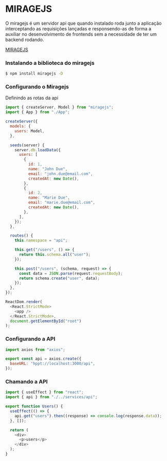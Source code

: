 # MIRAGEJS

O miragejs é um servidor api que quando instalado roda junto a aplicação interceptando as requisições lançadas e responsendo-as de forma a auxiliar no desenvolvimento de frontends sem a necessidade de ter um backend rodando.

[MIRAGEJS]('https://miragejs.com)

### Instalando a biblioteca do miragejs

```cmd
$ npm install miragejs -D
```

### Configurando o Miragejs

Definindo as rotas da api

```js
import { createServer, Model } from "miragejs";
import { App } from "./App";

createServer({
  models: {
    users: Model,
  },

  seeds(server) {
    server.db.loadData({
      users: [
        {
          id: 1,
          name: "John Due",
          email: "john.due@email.com",
          createdAt: new Date(),
        },
        {
          id: 2,
          name: "Marie Due",
          email: "marie.due@email.com",
          createdAt: new Date(),
        },
      ],
    });
  },

  routes() {
    this.namespace = "api";

    this.get("/users", () => {
      return this.schema.all("user");
    });

    this.post("/users", (schema, request) => {
      const data = JSON.parse(request.requestBody);
      return schema.create("user", data);
    });
  },
});

ReactDom.render(
  <React.StrictMode>
    <app />
  </React.StrictMode>,
  document.getElementById("root")
);
```

### Configurando a API

```js
import axios from "axios";

export const api = axios.create({
  baseURL: "hppt://localhost:3000/api",
});
```

### Chamando a API

```js
import { useEffect } from "react";
import { api } from "./../services/api";

export function Users() {
  useEffect(() => {
    api.get("users").then((response) => console.log(response.data));
  }, []);

  return (
    <div>
      <p>users</p>
    </div>
  );
}
```
